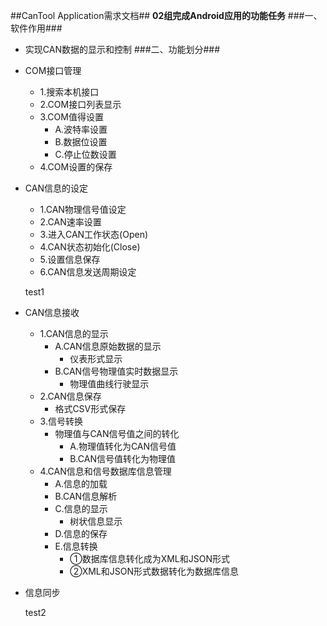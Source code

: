 ##CanTool Application需求文档##
**02组完成Android应用的功能任务**
###一、软件作用###
- 实现CAN数据的显示和控制
###二、功能划分###
- COM接口管理
	- 1.搜索本机接口
	- 2.COM接口列表显示
	- 3.COM值得设置
		- A.波特率设置
		- B.数据位设置
		- C.停止位数设置
	- 4.COM设置的保存
- CAN信息的设定
	- 1.CAN物理信号值设定
	- 2.CAN速率设置
	- 3.进入CAN工作状态(Open)
	- 4.CAN状态初始化(Close)
	- 5.设置信息保存
	- 6.CAN信息发送周期设定
    
    test1
    
- CAN信息接收
	- 1.CAN信息的显示
		- A.CAN信息原始数据的显示
			- 仪表形式显示
		- B.CAN信号物理值实时数据显示
			- 物理值曲线行驶显示
	- 2.CAN信息保存
		- 格式CSV形式保存
	- 3.信号转换
		- 物理值与CAN信号值之间的转化
			- A.物理值转化为CAN信号值
			- B.CAN信号值转化为物理值
	- 4.CAN信息和信号数据库信息管理
		- A.信息的加载
		- B.CAN信息解析
		- C.信息的显示
			- 树状信息显示
		- D.信息的保存
		- E.信息转换
			- ①数据库信息转化成为XML和JSON形式
			- ②XML和JSON形式数据转化为数据库信息
- 信息同步   

    test2